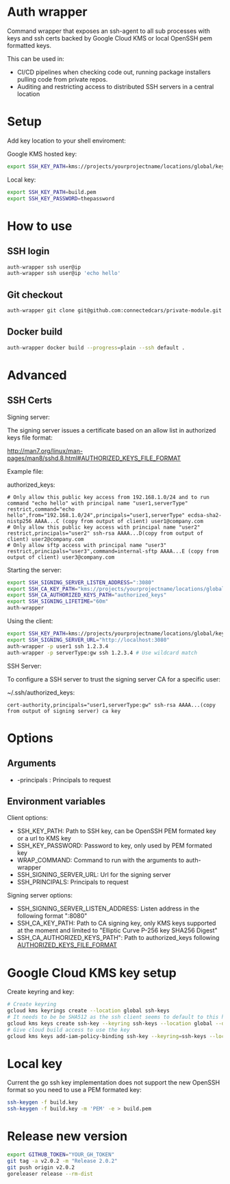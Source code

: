 # Auth wrapper

Command wrapper that exposes an ssh-agent to all sub processes with keys and ssh certs backed by Google Cloud KMS or local OpenSSH pem formatted keys.

This can be used in:

* CI/CD pipelines when checking code out, running package installers pulling code from private repos.
* Auditing and restricting access to distributed SSH servers in a central location

# Setup

Add key location to your shell enviroment:

Google KMS hosted key:

``` bash
export SSH_KEY_PATH=kms://projects/yourprojectname/locations/global/keyRings/yourkeyring/cryptoKeys/ssh-key/cryptoKeyVersions/1
```

Local key:

``` bash
export SSH_KEY_PATH=build.pem
export SSH_KEY_PASSWORD=thepassword
```

# How to use

## SSH login

``` bash
auth-wrapper ssh user@ip
auth-wrapper ssh user@ip 'echo hello'
```

## Git checkout

``` bash
auth-wrapper git clone git@github.com:connectedcars/private-module.git
```

## Docker build

``` bash
auth-wrapper docker build --progress=plain --ssh default .
```

# Advanced

## SSH Certs

Signing server:

The signing server issues a certificate based on an allow list in authorized keys file format:

http://man7.org/linux/man-pages/man8/sshd.8.html#AUTHORIZED_KEYS_FILE_FORMAT

Example file:

authorized_keys:

``` text
# Only allow this public key access from 192.168.1.0/24 and to run command "echo hello" with principal name "user1,serverType"
restrict,command="echo hello",from="192.168.1.0/24",principals="user1,serverType" ecdsa-sha2-nistp256 AAAA...C (copy from output of client) user1@company.com
# Only allow this public key access with principal name "user2"
restrict,principals="user2" ssh-rsa AAAA...D(copy from output of client) user2@company.com
# Only allow sftp access with principal name "user3"
restrict,principals="user3",command=internal-sftp AAAA...E (copy from output of client) user3@company.com
```

Starting the server:

``` bash
export SSH_SIGNING_SERVER_LISTEN_ADDRESS=":3080"
export SSH_CA_KEY_PATH="kms://projects/yourprojectname/locations/global/keyRings/ssh-keys/cryptoKeys/ssh-key/cryptoKeyVersions/1"
export SSH_CA_AUTHORIZED_KEYS_PATH="authorized_keys"
export SSH_SIGNING_LIFETIME="60m"
auth-wrapper
```

Using the client:

``` bash
export SSH_KEY_PATH=kms://projects/yourprojectname/locations/global/keyRings/yourkeyring/cryptoKeys/ssh-key/cryptoKeyVersions/1
export SSH_SIGNING_SERVER_URL="http://localhost:3080"
auth-wrapper -p user1 ssh 1.2.3.4
auth-wrapper -p serverType:gw ssh 1.2.3.4 # Use wildcard match
```

SSH Server:

To configure a SSH server to trust the signing server CA for a specific user:

~/.ssh/authorized_keys:

``` text
cert-authority,principals="user1,serverType:gw" ssh-rsa AAAA...(copy from output of signing server) ca key
```

# Options

## Arguments

* -principals : Principals to request

## Environment variables

Client options:

* SSH_KEY_PATH: Path to SSH key, can be OpenSSH PEM formated key or a url to KMS key
* SSH_KEY_PASSWORD: Password to key, only used by PEM formated key
* WRAP_COMMAND: Command to run with the arguments to auth-wrapper
* SSH_SIGNING_SERVER_URL: Url for the signing server
* SSH_PRINCIPALS: Principals to request

Signing server options:

* SSH_SIGNING_SERVER_LISTEN_ADDRESS: Listen address in the following format ":8080"
* SSH_CA_KEY_PATH: Path to CA signing key, only KMS keys supported at the moment and limited to "Elliptic Curve P-256 key
SHA256 Digest"
* SSH_CA_AUTHORIZED_KEYS_PATH": Path to authorized_keys following [AUTHORIZED_KEYS_FILE_FORMAT](http://man7.org/linux/man-pages/man8/sshd.8.html#AUTHORIZED_KEYS_FILE_FORMAT)

# Google Cloud KMS key setup

Create keyring and key:

``` bash
# Create keyring
gcloud kms keyrings create --location global ssh-keys
# It needs to be be SHA512 as the ssh client seems to default to this hashing algorithm and KMS pairs key size and hashing algorithms for some reason.
gcloud kms keys create ssh-key --keyring ssh-keys --location global --default-algorithm rsa-sign-pkcs1-4096-sha512 --purpose asymmetric-signing
# Give cloud build access to use the key
gcloud kms keys add-iam-policy-binding ssh-key --keyring=ssh-keys --location=global --member user@company.com --role roles/cloudkms.signerVerifier
```

# Local key

Current the go ssh key implementation does not support the new OpenSSH format so you need to use a PEM formated key:

``` bash
ssh-keygen -f build.key
ssh-keygen -f build.key -m 'PEM' -e > build.pem
```

# Release new version

``` bash
export GITHUB_TOKEN="YOUR_GH_TOKEN"
git tag -a v2.0.2 -m "Release 2.0.2"
git push origin v2.0.2
goreleaser release --rm-dist
```